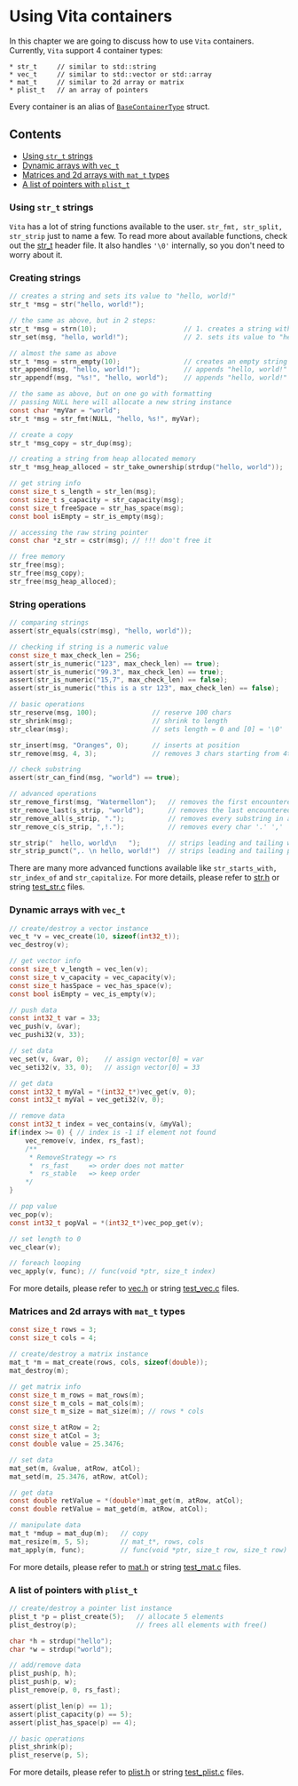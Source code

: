 # Using Vita containers
In this chapter we are going to discuss how to use `Vita` containers. Currently, `Vita` support 4 container types:

```
* str_t     // similar to std::string
* vec_t     // similar to std::vector or std::array
* mat_t     // similar to 2d array or matrix
* plist_t   // an array of pointers
```

Every container is an alias of [`BaseContainerType`](../inc/vita/core/core.h#L115) struct.

## Contents
* [Using `str_t` strings](page2.md#using-str_t-strings)
* [Dynamic arrays with `vec_t`](page2.md#dynamic-arrays-with-vec_t)
* [Matrices and 2d arrays with `mat_t` types](page2.md#matrices-and-2d-arrays-with-mat_t-types)
* [A list of pointers with `plist_t`](page2.md#a-list-of-pointers-with-plist_t)

### Using `str_t` strings
`Vita` has a lot of string functions available to the user. `str_fmt, str_split, str_strip` just to name a few. To read more about available functions, check out the [str_t](../inc/vita/container/str.h) header file. It also handles `'\0'` internally, so you don't need to worry about it.

### Creating strings
```c
// creates a string and sets its value to "hello, world!"
str_t *msg = str("hello, world!");

// the same as above, but in 2 steps:
str_t *msg = strn(10);                      // 1. creates a string with length 10
str_set(msg, "hello, world!");              // 2. sets its value to "hello, world!"

// almost the same as above 
str_t *msg = strn_empty(10);                // creates an empty string with length of 0 and capacity of 10
str_append(msg, "hello, world!");           // appends "hello, world!"
str_appendf(msg, "%s!", "hello, world");    // appends "hello, world!"

// the same as above, but on one go with formatting 
// passing NULL here will allocate a new string instance
const char *myVar = "world";
str_t *msg = str_fmt(NULL, "hello, %s!", myVar);

// create a copy
str_t *msg_copy = str_dup(msg);

// creating a string from heap allocated memory
str_t *msg_heap_alloced = str_take_ownership(strdup("hello, world"));

// get string info
const size_t s_length = str_len(msg);
const size_t s_capacity = str_capacity(msg);
const size_t freeSpace = str_has_space(msg);
const bool isEmpty = str_is_empty(msg);

// accessing the raw string pointer
const char *z_str = cstr(msg); // !!! don't free it

// free memory
str_free(msg);
str_free(msg_copy);
str_free(msg_heap_alloced);
```

### String operations
```c
// comparing strings
assert(str_equals(cstr(msg), "hello, world"));

// checking if string is a numeric value
const size_t max_check_len = 256;
assert(str_is_numeric("123", max_check_len) == true);
assert(str_is_numeric("99.3", max_check_len) == true);
assert(str_is_numeric("15,7", max_check_len) == false);
assert(str_is_numeric("this is a str 123", max_check_len) == false);

// basic operations
str_reserve(msg, 100);              // reserve 100 chars
str_shrink(msg);                    // shrink to length
str_clear(msg);                     // sets length = 0 and [0] = '\0' 

str_insert(msg, "Oranges", 0);      // inserts at position
str_remove(msg, 4, 3);              // removes 3 chars starting from 4th index

// check substring
assert(str_can_find(msg, "world") == true);

// advanced operations
str_remove_first(msg, "Watermellon");   // removes the first encountered substring
str_remove_last(s_strip, "world");      // removes the last encountered substring
str_remove_all(s_strip, ".");           // removes every substring in a string
str_remove_c(s_strip, ",!.");           // removes every char '.' ',' '!' in a string

str_strip("  hello, world\n   ");       // strips leading and tailing whitespace and control symbols
str_strip_punct(",. \n hello, world!")  // strips leading and tailing punctuation marks + whitespace and control symbols
```

There are many more advanced functions available like `str_starts_with, str_index_of` and `str_capitalize`. For more details, please refer to [str.h](../inc/vita/container/str.h) or string [test_str.c](../tests/src/test_str.c) files.

### Dynamic arrays with `vec_t`

```c
// create/destroy a vector instance
vec_t *v = vec_create(10, sizeof(int32_t));
vec_destroy(v);

// get vector info
const size_t v_length = vec_len(v);
const size_t v_capacity = vec_capacity(v);
const size_t hasSpace = vec_has_space(v);
const bool isEmpty = vec_is_empty(v);

// push data
const int32_t var = 33;
vec_push(v, &var);
vec_pushi32(v, 33);

// set data
vec_set(v, &var, 0);    // assign vector[0] = var
vec_seti32(v, 33, 0);   // assign vector[0] = 33

// get data
const int32_t myVal = *(int32_t*)vec_get(v, 0);
const int32_t myVal = vec_geti32(v, 0);

// remove data
const int32_t index = vec_contains(v, &myVal);
if(index >= 0) { // index is -1 if element not found
    vec_remove(v, index, rs_fast);
    /**
     * RemoveStrategy => rs
     *  rs_fast     => order does not matter
     *  rs_stable   => keep order
    */
}

// pop value
vec_pop(v);
const int32_t popVal = *(int32_t*)vec_pop_get(v);

// set length to 0
vec_clear(v);

// foreach looping
vec_apply(v, func); // func(void *ptr, size_t index)
```

For more details, please refer to [vec.h](../inc/vita/container/vec.h) or string [test_vec.c](../tests/src/test_vec.c) files.

### Matrices and 2d arrays with `mat_t` types

```c
const size_t rows = 3;
const size_t cols = 4;

// create/destroy a matrix instance
mat_t *m = mat_create(rows, cols, sizeof(double));
mat_destroy(m);

// get matrix info
const size_t m_rows = mat_rows(m);
const size_t m_cols = mat_cols(m);
const size_t m_size = mat_size(m); // rows * cols

const size_t atRow = 2;
const size_t atCol = 3;
const double value = 25.3476;

// set data
mat_set(m, &value, atRow, atCol);
mat_setd(m, 25.3476, atRow, atCol);

// get data
const double retValue = *(double*)mat_get(m, atRow, atCol);
const double retValue = mat_getd(m, atRow, atCol);

// manipulate data
mat_t *mdup = mat_dup(m);   // copy
mat_resize(m, 5, 5);        // mat_t*, rows, cols
mat_apply(m, func);         // func(void *ptr, size_t row, size_t row)
```

For more details, please refer to [mat.h](../inc/vita/container/mat.h) or string [test_mat.c](../tests/src/test_mat.c) files.

### A list of pointers with `plist_t`

```c
// create/destroy a pointer list instance
plist_t *p = plist_create(5);   // allocate 5 elements
plist_destroy(p);               // frees all elements with free()

char *h = strdup("hello");
char *w = strdup("world");

// add/remove data
plist_push(p, h);
plist_push(p, w);
plist_remove(p, 0, rs_fast);

assert(plist_len(p) == 1);
assert(plist_capacity(p) == 5);
assert(plist_has_space(p) == 4);

// basic operations
plist_shrink(p);
plist_reserve(p, 5);
```

For more details, please refer to [plist.h](../inc/vita/container/plist.h) or string [test_plist.c](../tests/src/test_plist.c) files.
